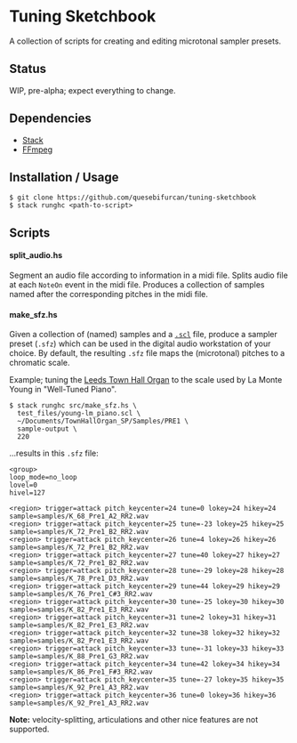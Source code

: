 # Tuning Sketchbook

A collection of scripts for creating and editing microtonal sampler presets.

## Status
WIP, pre-alpha; expect everything to change.

## Dependencies
- [Stack](https://github.com/commercialhaskell/stack)
- [FFmpeg](https://ffmpeg.org/)

## Installation / Usage
```
$ git clone https://github.com/quesebifurcan/tuning-sketchbook
$ stack runghc <path-to-script>
```

## Scripts

#### split_audio.hs
Segment an audio file according to information in a midi file. Splits audio file at each `NoteOn` event in the midi file. Produces a collection of samples named after the corresponding pitches in the midi file.

#### make_sfz.hs
Given a collection of (named) samples and a [`.scl`](http://www.huygens-fokker.org/scala/scl_format.html) file, produce a sampler preset (`.sfz`) which can be used in the digital audio workstation of your choice. By default, the resulting `.sfz` file maps the (microtonal) pitches to a chromatic scale.

Example; tuning the [Leeds Town Hall Organ](https://www.samplephonics.com/products/free/sampler-instruments/the-leeds-town-hall-organ) to the scale used by La Monte Young in "Well-Tuned Piano".
  

```
$ stack runghc src/make_sfz.hs \
  test_files/young-lm_piano.scl \
  ~/Documents/TownHallOrgan_SP/Samples/PRE1 \
  sample-output \
  220
```

...results in this `.sfz` file:


```
<group>
loop_mode=no_loop
lovel=0
hivel=127

<region> trigger=attack pitch_keycenter=24 tune=0 lokey=24 hikey=24 sample=samples/K_68_Pre1_A2_RR2.wav
<region> trigger=attack pitch_keycenter=25 tune=-23 lokey=25 hikey=25 sample=samples/K_72_Pre1_B2_RR2.wav
<region> trigger=attack pitch_keycenter=26 tune=4 lokey=26 hikey=26 sample=samples/K_72_Pre1_B2_RR2.wav
<region> trigger=attack pitch_keycenter=27 tune=40 lokey=27 hikey=27 sample=samples/K_72_Pre1_B2_RR2.wav
<region> trigger=attack pitch_keycenter=28 tune=-29 lokey=28 hikey=28 sample=samples/K_78_Pre1_D3_RR2.wav
<region> trigger=attack pitch_keycenter=29 tune=44 lokey=29 hikey=29 sample=samples/K_76_Pre1_C#3_RR2.wav
<region> trigger=attack pitch_keycenter=30 tune=-25 lokey=30 hikey=30 sample=samples/K_82_Pre1_E3_RR2.wav
<region> trigger=attack pitch_keycenter=31 tune=2 lokey=31 hikey=31 sample=samples/K_82_Pre1_E3_RR2.wav
<region> trigger=attack pitch_keycenter=32 tune=38 lokey=32 hikey=32 sample=samples/K_82_Pre1_E3_RR2.wav
<region> trigger=attack pitch_keycenter=33 tune=-31 lokey=33 hikey=33 sample=samples/K_88_Pre1_G3_RR2.wav
<region> trigger=attack pitch_keycenter=34 tune=42 lokey=34 hikey=34 sample=samples/K_86_Pre1_F#3_RR2.wav
<region> trigger=attack pitch_keycenter=35 tune=-27 lokey=35 hikey=35 sample=samples/K_92_Pre1_A3_RR2.wav
<region> trigger=attack pitch_keycenter=36 tune=0 lokey=36 hikey=36 sample=samples/K_92_Pre1_A3_RR2.wav
```

**Note:** velocity-splitting, articulations and other nice features are not supported.